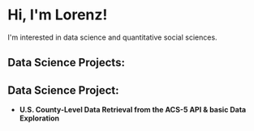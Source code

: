 <style>
  .normal-text {
    font-weight: normal;
  }
</style>

<h1>Hi, I'm Lorenz!</h1>
<p class="normal-text">I'm interested in data science and quantitative social sciences. </p>
<h2>Data Science Projects:</h2>

<h2>Data Science Project:</h2>

- <b>U.S. County-Level Data Retrieval from the ACS-5 API & basic Data Exploration</b>
